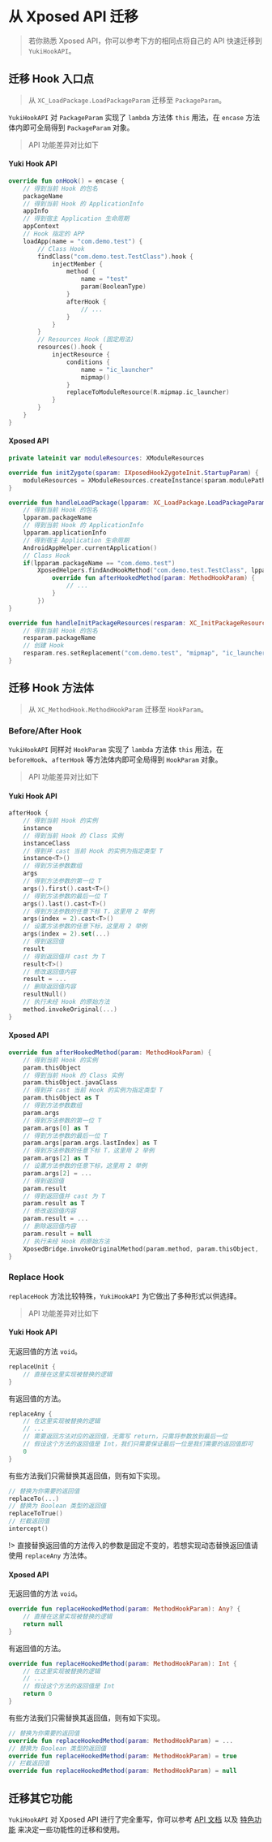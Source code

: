 # 从 Xposed API 迁移

> 若你熟悉 Xposed API，你可以参考下方的相同点将自己的 API 快速迁移到 `YukiHookAPI`。

## 迁移 Hook 入口点

> 从 `XC_LoadPackage.LoadPackageParam` 迁移至 `PackageParam`。

`YukiHookAPI` 对 `PackageParam` 实现了 `lambda` 方法体 `this` 用法，在 `encase` 方法体内即可全局得到 `PackageParam` 对象。

> API 功能差异对比如下

<!-- tabs:start -->

#### **Yuki Hook API**

```kotlin
override fun onHook() = encase {
    // 得到当前 Hook 的包名
    packageName
    // 得到当前 Hook 的 ApplicationInfo
    appInfo
    // 得到宿主 Application 生命周期
    appContext
    // Hook 指定的 APP
    loadApp(name = "com.demo.test") {
        // Class Hook
        findClass("com.demo.test.TestClass").hook {
            injectMember {
                method {
                    name = "test"
                    param(BooleanType)
                }
                afterHook {
                    // ...
                }
            }
        }
        // Resources Hook (固定用法)
        resources().hook {
            injectResource {
                conditions {
                    name = "ic_launcher"
                    mipmap()
                }
                replaceToModuleResource(R.mipmap.ic_launcher)
            }
        }
    }
}
```

#### **Xposed API**

```kotlin
private lateinit var moduleResources: XModuleResources

override fun initZygote(sparam: IXposedHookZygoteInit.StartupParam) {
    moduleResources = XModuleResources.createInstance(sparam.modulePath, null)
}

override fun handleLoadPackage(lpparam: XC_LoadPackage.LoadPackageParam) {
    // 得到当前 Hook 的包名
    lpparam.packageName
    // 得到当前 Hook 的 ApplicationInfo
    lpparam.applicationInfo
    // 得到宿主 Application 生命周期
    AndroidAppHelper.currentApplication()
    // Class Hook
    if(lpparam.packageName == "com.demo.test")
        XposedHelpers.findAndHookMethod("com.demo.test.TestClass", lpparam.classLoader, "test", Boolean::class.java, object : XC_MethodHook() {
            override fun afterHookedMethod(param: MethodHookParam) {
                // ...
            }
        })
}

override fun handleInitPackageResources(resparam: XC_InitPackageResources.InitPackageResourcesParam) {
    // 得到当前 Hook 的包名
    resparam.packageName
    // 创建 Hook
    resparam.res.setReplacement("com.demo.test", "mipmap", "ic_launcher", moduleResources.fwd(R.mipmap.ic_launcher))
}
```

<!-- tabs:end -->

## 迁移 Hook 方法体

> 从 `XC_MethodHook.MethodHookParam` 迁移至 `HookParam`。

### Before/After Hook

`YukiHookAPI` 同样对 `HookParam` 实现了 `lambda` 方法体 `this` 用法，在 `beforeHook`、`afterHook` 等方法体内即可全局得到 `HookParam` 对象。

> API 功能差异对比如下

<!-- tabs:start -->

#### **Yuki Hook API**

```kotlin
afterHook {
    // 得到当前 Hook 的实例
    instance
    // 得到当前 Hook 的 Class 实例
    instanceClass
    // 得到并 cast 当前 Hook 的实例为指定类型 T
    instance<T>()
    // 得到方法参数数组
    args
    // 得到方法参数的第一位 T
    args().first().cast<T>()
    // 得到方法参数的最后一位 T
    args().last().cast<T>()
    // 得到方法参数的任意下标 T，这里用 2 举例
    args(index = 2).cast<T>()
    // 设置方法参数的任意下标，这里用 2 举例
    args(index = 2).set(...)
    // 得到返回值
    result
    // 得到返回值并 cast 为 T
    result<T>()
    // 修改返回值内容
    result = ...
    // 删除返回值内容
    resultNull()
    // 执行未经 Hook 的原始方法
    method.invokeOriginal(...)
}
```

#### **Xposed API**

```kotlin
override fun afterHookedMethod(param: MethodHookParam) {
    // 得到当前 Hook 的实例
    param.thisObject
    // 得到当前 Hook 的 Class 实例
    param.thisObject.javaClass
    // 得到并 cast 当前 Hook 的实例为指定类型 T
    param.thisObject as T
    // 得到方法参数数组
    param.args
    // 得到方法参数的第一位 T
    param.args[0] as T
    // 得到方法参数的最后一位 T
    param.args[param.args.lastIndex] as T
    // 得到方法参数的任意下标 T，这里用 2 举例
    param.args[2] as T
    // 设置方法参数的任意下标，这里用 2 举例
    param.args[2] = ...
    // 得到返回值
    param.result
    // 得到返回值并 cast 为 T
    param.result as T
    // 修改返回值内容
    param.result = ...
    // 删除返回值内容
    param.result = null
    // 执行未经 Hook 的原始方法
    XposedBridge.invokeOriginalMethod(param.method, param.thisObject, ...)
}
```

<!-- tabs:end -->

### Replace Hook

`replaceHook` 方法比较特殊，`YukiHookAPI` 为它做出了多种形式以供选择。

> API 功能差异对比如下

<!-- tabs:start -->

#### **Yuki Hook API**

无返回值的方法 `void`。

```kotlin
replaceUnit {
    // 直接在这里实现被替换的逻辑
}
```

有返回值的方法。

```kotlin
replaceAny {
    // 在这里实现被替换的逻辑
    // ...
    // 需要返回方法对应的返回值，无需写 return，只需将参数放到最后一位
    // 假设这个方法的返回值是 Int，我们只需要保证最后一位是我们需要的返回值即可
    0
}
```

有些方法我们只需替换其返回值，则有如下实现。

```kotlin
// 替换为你需要的返回值
replaceTo(...)
// 替换为 Boolean 类型的返回值
replaceToTrue()
// 拦截返回值
intercept()
```

!> 直接替换返回值的方法传入的参数是固定不变的，若想实现动态替换返回值请使用 `replaceAny` 方法体。

#### **Xposed API**

无返回值的方法 `void`。

```kotlin
override fun replaceHookedMethod(param: MethodHookParam): Any? {
    // 直接在这里实现被替换的逻辑
    return null
}
```

有返回值的方法。

```kotlin
override fun replaceHookedMethod(param: MethodHookParam): Int {
    // 在这里实现被替换的逻辑
    // ...
    // 假设这个方法的返回值是 Int
    return 0
}
```

有些方法我们只需替换其返回值，则有如下实现。

```kotlin
// 替换为你需要的返回值
override fun replaceHookedMethod(param: MethodHookParam) = ...
// 替换为 Boolean 类型的返回值
override fun replaceHookedMethod(param: MethodHookParam) = true
// 拦截返回值
override fun replaceHookedMethod(param: MethodHookParam) = null
```

<!-- tabs:end -->

## 迁移其它功能

`YukiHookAPI` 对 Xposed API 进行了完全重写，你可以参考 [API 文档](api/home) 以及 [特色功能](guide/special-feature) 来决定一些功能性的迁移和使用。